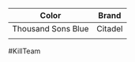 
| Color              | Brand   |
| ------------------ | ------- |
| Thousand Sons Blue | Citadel |
|                    |         |
#KillTeam 
